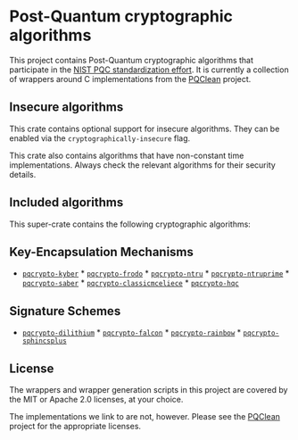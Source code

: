 # Post-Quantum cryptographic algorithms

This project contains Post-Quantum cryptographic algorithms that participate in
the [NIST PQC standardization effort][nistpqc]. It is currently a collection of
wrappers around C implementations from the [PQClean][pqclean] project.

## Insecure algorithms
This crate contains optional support for insecure algorithms. They can be enabled via the
``cryptographically-insecure`` flag.

This crate also contains algorithms that have non-constant time implementations.
Always check the relevant algorithms for their security details.

## Included algorithms
This super-crate contains the following cryptographic algorithms:

## Key-Encapsulation Mechanisms

* [``pqcrypto-kyber``](https://crates.io/crates/pqcrypto-kyber) * [``pqcrypto-frodo``](https://crates.io/crates/pqcrypto-frodo) * [``pqcrypto-ntru``](https://crates.io/crates/pqcrypto-ntru) * [``pqcrypto-ntruprime``](https://crates.io/crates/pqcrypto-ntruprime) * [``pqcrypto-saber``](https://crates.io/crates/pqcrypto-saber) * [``pqcrypto-classicmceliece``](https://crates.io/crates/pqcrypto-classicmceliece) * [``pqcrypto-hqc``](https://crates.io/crates/pqcrypto-hqc) 
## Signature Schemes
* [``pqcrypto-dilithium``](https://crates.io/crates/pqcrypto-dilithium) * [``pqcrypto-falcon``](https://crates.io/crates/pqcrypto-falcon) * [``pqcrypto-rainbow``](https://crates.io/crates/pqcrypto-rainbow) * [``pqcrypto-sphincsplus``](https://crates.io/crates/pqcrypto-sphincsplus) 
## License

The wrappers and wrapper generation scripts in this project are covered by the
MIT or Apache 2.0 licenses, at your choice.

The implementations we link to are not, however. Please see the [PQClean][pqclean]
project for the appropriate licenses.


[pqclean]: https://github.com/PQClean/PQClean/
[nistpqc]: https://nist.gov/pqc/